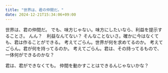 ```yaml
---
title: "世界は、君の仲間だ。"
date: 2024-12-21T15:34:06+09:00
---
```

世界は、君の仲間だ。
でも、味方じゃない。味方にしたいなら、利益を提示することさ。
んん？　利益なんてない？
そんなことないさ。確かに今はなくても、君は作ることができる。
考えてごらん。世界が何を求めてるのか。
考えてごらん。君が何を持ってるのか。
考えてごらん。君は、その持ってるもので、一体何ができるのかな？

君は、君ができなくても。
仲間を動かすことはできるんじゃないかな？
